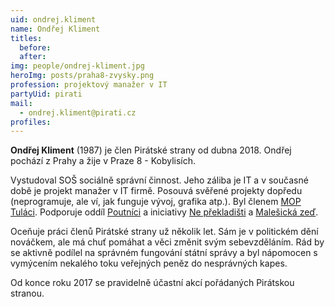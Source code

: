 ```yaml
---
uid: ondrej.kliment
name: Ondřej Kliment
titles:
  before:
  after:
img: people/ondrej-kliment.jpg
heroImg: posts/praha8-zvysky.png
profession: projektový manažer v IT
partyUid: pirati
mail:
  - ondrej.kliment@pirati.cz
profiles:
---
```


**Ondřej Kliment** (1987) je člen Pirátské strany od dubna 2018. Ondřej pochází z Prahy a žije v Praze 8 - Kobylisích.

Vystudoval SOŠ sociálně správní činnost. Jeho záliba je IT a v současné době je projekt manažer v IT firmě. Posouvá svěřené projekty dopředu (neprogramuje, ale ví, jak funguje vývoj, grafika atp.). Byl členem [MOP Tuláci](http://www.tulaci.eu). Podporuje oddíl [Poutníci](https://oddilpoutnici.cz/) a iniciativy [Ne překladišti](https://www.neprekladisti.cz/) a [Malešická zeď](https://www.facebook.com/malesickazed/).

Oceňuje práci členů Pirátské strany už několik let. Sám je v politickém dění nováčkem, ale má chuť pomáhat a věci změnit svým sebevzděláním. Rád by se aktivně podílel na správném fungování státní správy a byl nápomocen s vymýcením nekalého toku veřejných peněz do nesprávných kapes.

Od konce roku 2017 se pravidelně účastní akcí pořádaných Pirátskou stranou.
